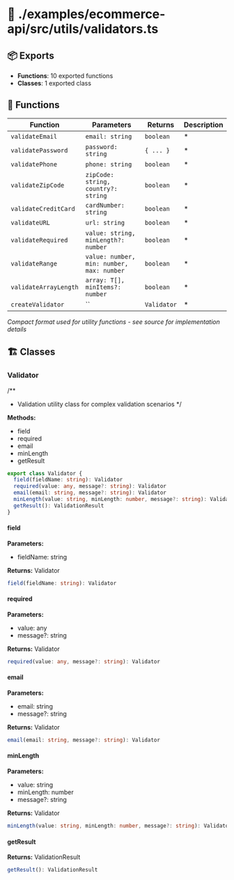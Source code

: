 # 📁 ./examples/ecommerce-api/src/utils/validators.ts

## 📦 Exports
- **Functions**: 10 exported functions
- **Classes**: 1 exported class

## 🔧 Functions

| Function | Parameters | Returns | Description |
|----------|------------|---------|-------------|
| `validateEmail` | `email: string` | `boolean` | * |
| `validatePassword` | `password: string` | `{ ... }` | * |
| `validatePhone` | `phone: string` | `boolean` | * |
| `validateZipCode` | `zipCode: string, country?: string` | `boolean` | * |
| `validateCreditCard` | `cardNumber: string` | `boolean` | * |
| `validateURL` | `url: string` | `boolean` | * |
| `validateRequired` | `value: string, minLength?: number` | `boolean` | * |
| `validateRange` | `value: number, min: number, max: number` | `boolean` | * |
| `validateArrayLength` | `array: T[], minItems?: number` | `boolean` | * |
| `createValidator` | `` | `Validator` | * |

*Compact format used for utility functions - see source for implementation details*

## 🏗️ Classes

### Validator
/**
 * Validation utility class for complex validation scenarios
 */

**Methods:**
- field
- required
- email
- minLength
- getResult

```typescript
export class Validator {
  field(fieldName: string): Validator
  required(value: any, message?: string): Validator
  email(email: string, message?: string): Validator
  minLength(value: string, minLength: number, message?: string): Validator
  getResult(): ValidationResult
}
```

#### field

**Parameters:**
- fieldName: string

**Returns:** Validator

```typescript
field(fieldName: string): Validator
```

#### required

**Parameters:**
- value: any
- message?: string

**Returns:** Validator

```typescript
required(value: any, message?: string): Validator
```

#### email

**Parameters:**
- email: string
- message?: string

**Returns:** Validator

```typescript
email(email: string, message?: string): Validator
```

#### minLength

**Parameters:**
- value: string
- minLength: number
- message?: string

**Returns:** Validator

```typescript
minLength(value: string, minLength: number, message?: string): Validator
```

#### getResult

**Returns:** ValidationResult

```typescript
getResult(): ValidationResult
```